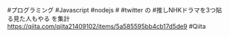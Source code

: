 #プログラミング #Javascript #nodejs # #twitter の #推しNHKドラマを3つ貼る見た人もやる を集計 https://qiita.com/qiita21409102/items/5a585595bb4cb17d5de9 #Qiita 
